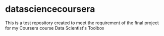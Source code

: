 # datasciencecoursera
This is a test repository created to meet the requirement of the final project for my Coursera course Data Scientist's Toolbox
